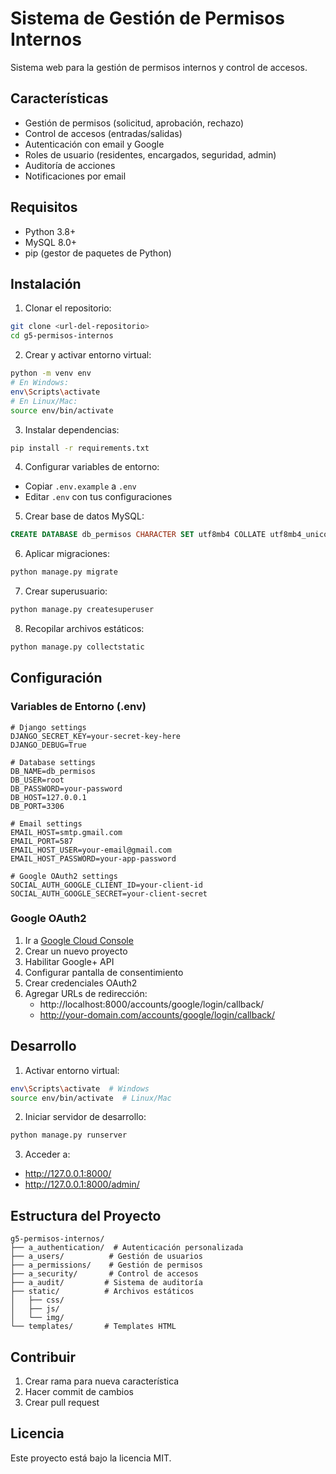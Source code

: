 # Sistema de Gestión de Permisos Internos

Sistema web para la gestión de permisos internos y control de accesos.

## Características

- Gestión de permisos (solicitud, aprobación, rechazo)
- Control de accesos (entradas/salidas)
- Autenticación con email y Google
- Roles de usuario (residentes, encargados, seguridad, admin)
- Auditoría de acciones
- Notificaciones por email

## Requisitos

- Python 3.8+
- MySQL 8.0+
- pip (gestor de paquetes de Python)

## Instalación

1. Clonar el repositorio:
```bash
git clone <url-del-repositorio>
cd g5-permisos-internos
```

2. Crear y activar entorno virtual:
```bash
python -m venv env
# En Windows:
env\Scripts\activate
# En Linux/Mac:
source env/bin/activate
```

3. Instalar dependencias:
```bash
pip install -r requirements.txt
```

4. Configurar variables de entorno:
- Copiar `.env.example` a `.env`
- Editar `.env` con tus configuraciones

5. Crear base de datos MySQL:
```sql
CREATE DATABASE db_permisos CHARACTER SET utf8mb4 COLLATE utf8mb4_unicode_ci;
```

6. Aplicar migraciones:
```bash
python manage.py migrate
```

7. Crear superusuario:
```bash
python manage.py createsuperuser
```

8. Recopilar archivos estáticos:
```bash
python manage.py collectstatic
```

## Configuración

### Variables de Entorno (.env)

```plaintext
# Django settings
DJANGO_SECRET_KEY=your-secret-key-here
DJANGO_DEBUG=True

# Database settings
DB_NAME=db_permisos
DB_USER=root
DB_PASSWORD=your-password
DB_HOST=127.0.0.1
DB_PORT=3306

# Email settings
EMAIL_HOST=smtp.gmail.com
EMAIL_PORT=587
EMAIL_HOST_USER=your-email@gmail.com
EMAIL_HOST_PASSWORD=your-app-password

# Google OAuth2 settings
SOCIAL_AUTH_GOOGLE_CLIENT_ID=your-client-id
SOCIAL_AUTH_GOOGLE_SECRET=your-client-secret
```

### Google OAuth2

1. Ir a [Google Cloud Console](https://console.cloud.google.com/)
2. Crear un nuevo proyecto
3. Habilitar Google+ API
4. Configurar pantalla de consentimiento
5. Crear credenciales OAuth2
6. Agregar URLs de redirección:
   - http://localhost:8000/accounts/google/login/callback/
   - http://your-domain.com/accounts/google/login/callback/

## Desarrollo

1. Activar entorno virtual:
```bash
env\Scripts\activate  # Windows
source env/bin/activate  # Linux/Mac
```

2. Iniciar servidor de desarrollo:
```bash
python manage.py runserver
```

3. Acceder a:
- http://127.0.0.1:8000/
- http://127.0.0.1:8000/admin/

## Estructura del Proyecto

```
g5-permisos-internos/
├── a_authentication/  # Autenticación personalizada
├── a_users/          # Gestión de usuarios
├── a_permissions/    # Gestión de permisos
├── a_security/       # Control de accesos
├── a_audit/         # Sistema de auditoría
├── static/          # Archivos estáticos
│   ├── css/
│   ├── js/
│   └── img/
└── templates/       # Templates HTML
```

## Contribuir

1. Crear rama para nueva característica
2. Hacer commit de cambios
3. Crear pull request

## Licencia

Este proyecto está bajo la licencia MIT.

